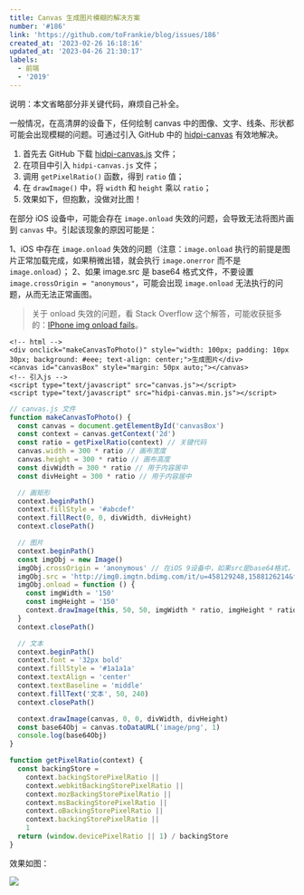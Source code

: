 ```yaml
---
title: Canvas 生成图片模糊的解决方案
number: '#186'
link: 'https://github.com/toFrankie/blog/issues/186'
created_at: '2023-02-26 16:18:16'
updated_at: '2023-04-26 21:30:17'
labels:
  - 前端
  - '2019'
---
```

说明：本文省略部分非关键代码，麻烦自己补全。

一般情况，在高清屏的设备下，任何绘制 canvas 中的图像、文字、线条、形状都可能会出现模糊的问题。可通过引入 GitHub 中的 [hidpi-canvas](https://github.com/jondavidjohn/hidpi-canvas-polyfill) 有效地解决。

1. 首先去 GitHub 下载 [hidpi-canvas.js](https://github.com/jondavidjohn/hidpi-canvas-polyfill) 文件；
2. 在项目中引入 `hidpi-canvas.js` 文件；
3. 调用 `getPixelRatio()` 函数，得到 `ratio` 值；
4. 在 `drawImage()` 中，将 `width` 和 `height` 乘以 `ratio`；
5. 效果如下，但抱歉，没做对比图！

在部分 iOS 设备中，可能会存在 `image.onload` 失效的问题，会导致无法将图片画到 `canvas` 中。引起该现象的原因可能是：

1、iOS 中存在 `image.onload` 失效的问题（注意：`image.onload` 执行的前提是图片正常加载完成，如果稍微出错，就会执行 `image.onerror` 而不是 `image.onload`）；
2、如果 image.src 是 base64 格式文件，不要设置 `image.crossOrigin = "anonymous"`，可能会出现  `image.onload` 无法执行的问题，从而无法正常画图。

> 关于 onload 失效的问题，看 Stack Overflow 这个解答，可能收获挺多的：[IPhone img onload fails](https://stackoverflow.com/questions/18773531/iphone-img-onload-fails)。

```
<!-- html -->
<div onclick="makeCanvasToPhoto()" style="width: 100px; padding: 10px 30px; background: #eee; text-align: center;">生成图片</div>
<canvas id="canvasBox" style="margin: 50px auto;"></canvas>
<!-- 引入js -->
<script type="text/javascript" src="canvas.js"></script>
<script type="text/javascript" src="hidpi-canvas.min.js"></script>
```

```js
// canvas.js 文件
function makeCanvasToPhoto() {
  const canvas = document.getElementById('canvasBox')
  const context = canvas.getContext('2d')
  const ratio = getPixelRatio(context) // 关键代码
  canvas.width = 300 * ratio // 画布宽度
  canvas.height = 300 * ratio // 画布高度
  const divWidth = 300 * ratio // 用于内容居中
  const divHeight = 300 * ratio // 用于内容居中

  // 画矩形
  context.beginPath()
  context.fillStyle = '#abcdef'
  context.fillRect(0, 0, divWidth, divHeight)
  context.closePath()

  // 图片
  context.beginPath()
  const imgObj = new Image()
  imgObj.crossOrigin = 'anonymous' // 在iOS 9设备中，如果src是base64格式，设置了crossOrigin 属性，会导致无法执行image.onload 而执行image.onerror 函数
  imgObj.src = 'http://img0.imgtn.bdimg.com/it/u=458129248,1588126214&fm=26&gp=0.jpg'
  imgObj.onload = function () {
    const imgWidth = '150'
    const imgHeight = '150'
    context.drawImage(this, 50, 50, imgWidth * ratio, imgHeight * ratio)
  }
  context.closePath()

  // 文本
  context.beginPath()
  context.font = '32px bold'
  context.fillStyle = '#1a1a1a'
  context.textAlign = 'center'
  context.textBaseline = 'middle'
  context.fillText('文本', 50, 240)
  context.closePath()

  context.drawImage(canvas, 0, 0, divWidth, divHeight)
  const base64Obj = canvas.toDataURL('image/png', 1)
  console.log(base64Obj)
}

function getPixelRatio(context) {
  const backingStore =
    context.backingStorePixelRatio ||
    context.webkitBackingStorePixelRatio ||
    context.mozBackingStorePixelRatio ||
    context.msBackingStorePixelRatio ||
    context.oBackingStorePixelRatio ||
    context.backingStorePixelRatio ||
    1
  return (window.devicePixelRatio || 1) / backingStore
}
```

效果如图：

![](https://upload-images.jianshu.io/upload_images/5128488-8cbfb0ff01ad2e09.png?imageMogr2/auto-orient/strip%7CimageView2/2/w/1240)
